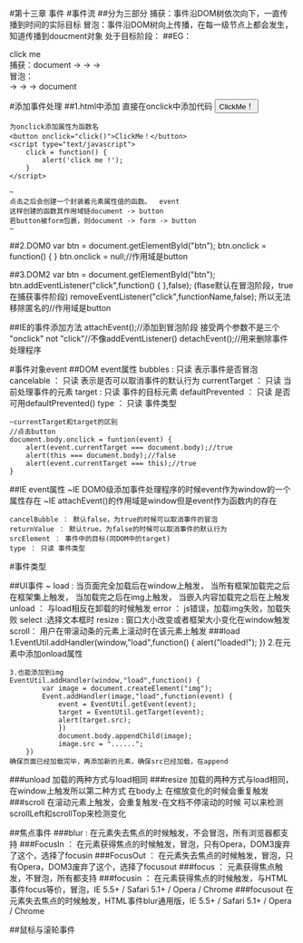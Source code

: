 #第十三章 事件
#事件流
##分为三部分
	捕获：事件沿DOM树依次向下，一直传播到时间的实际目标
	冒泡：事件沿DOM树向上传播，在每一级节点上都会发生，知道传播到doucment对象
	处于目标阶段：
##EG：
	<!DOCTYPE html>
		<html>
		<head>
			<title>例子</title>
		</head>
		<body>
			<div id="mydiv">click me</div>
		</body>
		</html>	
	捕获：document -> <html> -> <body> -> <div>
	冒泡：<div> -> <body> -> <html> -> document

#添加事件处理
##1.html中添加
	直接在onclick中添加代码
	<button onclick="alert('cilck me!!')">ClickMe！</button>

	为onclick添加属性为函数名
	<button onclick="click()">ClickMe！</button>
	<script type="text/javascript">
		click = function() {
			alert('click me !');
		}
	</script>

	~
	点击之后会创建一个封装着元素属性值的函数。  event
	这样创建的函数其作用域链document -> button
	若button被form包裹，则document -> form -> button 
	~

##2.DOM0 
	var btn = document.getElementById("btn");
	btn.onclick = function() {
	}
	btn.onclick = null;//作用域是button

##3.DOM2
	var btn = document.getElementById("btn");
	btn.addEventListener("click",function() {
		},false);
	(flase默认在冒泡阶段，true在捕获事件阶段)
	removeEventListener("click",functionName,false);
	所以无法移除匿名的//作用域是button

##IE的事件添加方法
	attachEvent();//添加到冒泡阶段 接受两个参数不是三个   
	"onclick" not "click"//不像addEventListener()
	detachEvent();//用来删除事件处理程序 

#事件对象event
##DOM event属性
	bubbles : 只读 表示事件是否冒泡
	cancelable ： 只读 表示是否可以取消事件的默认行为
	currentTarget ： 只读 当前处理事件的元素
	target : 只读 事件的目标元素
	defaultPrevented ： 只读 是否可用defaultPrevented()
	type ： 只读 事件类型

	~currentTarget和target的区别
	//点击button
	document.body.onclick = funtion(event) {
		alert(event.currentTarget === document.body);//true
		alert(this === document.body);//false
		alert(event.currentTarget === this);//true
	}

##IE event属性
	~IE DOM0级添加事件处理程序的时候event作为window的一个属性存在
	~IE attachEvent()的作用域是window但是event作为函数内的存在

	cancelBubble ： 默认false，为true的时候可以取消事件的冒泡
	returnValue ： 默认true，为false的时候可以取消事件的默认行为
	srcElement ： 事件中的目标(同DOM中的target)
	type ： 只读 事件类型

#事件类型

##UI事件
	~
	load : 当页面完全加载后在window上触发，
		   当所有框架加载完之后在框架集上触发，
		   当<img>加载完之后在img上触发，
		   当嵌入内容加载完之后在<object>上触发
	unload ： 与load相反在卸载的时候触发
	error ： js错误，加载img失败，加载<object>失败
	select :选择文本框时
	resize : 窗口大小改变或者框架大小变化在window触发
	scroll： 用户在带滚动条的元素上滚动时在该元素上触发
###load
	1.EventUtil.addHandler(window,"load",function() {
		alert("loaded!");
		})
	2.在元素中添加onload属性
		<!DOCTYPE html>
		<html>
			<head>
				<title>eg</title>
			</head>
			<body onload="fun()">
				<script type="text/javascript">
				funtion fun(){
					alert("load!")
				}
				</script>
			</body>
		</html>

	3.也能添加到img
	EventUtil.addHandler(window,"load",function() {
			var image = document.createElement("img");
			Event.addHandler(image,"load",function(event) {
				event = EventUtil.getEvent(event);
				target = EventUtil.getTarget(event);
				alert(target.src);
				})
				document.body.appendChild(image);
				image.src = "......";
		})
	确保页面已经加载完毕，再添加新的元素，确保src已经加载，在append
###unload 
	加载的两种方式与load相同
###resize 
	加载的两种方式与load相同，在window上触发所以第二种方式
	<body ></body>在body上
	在缩放变化的时候会重复触发
###scroll
	在滚动元素上触发，会重复触发-在文档不停滚动的时候
	可以来检测scrollLeft和scrollTop来检测变化
	
##焦点事件
###blur : 
	在元素失去焦点的时候触发，不会冒泡，所有浏览器都支持
###FocusIn ：
	在元素获得焦点的时候触发，冒泡，只有Opera，DOM3废弃了这个，选择了focusin
###FocusOut ：
	在元素失去焦点的时候触发，冒泡，只有Opera，DOM3废弃了这个，选择了focusout
###focus ： 
	元素获得焦点触发，不冒泡，所有都支持
###focusin ：
	在元素获得焦点的时候触发，与HTML事件focus等价，冒泡，IE 5.5+ / Safari 5.1+ / Opera / Chrome
###focusout
	在元素失去焦点的时候触发，HTML事件blur通用版，IE 5.5+ / Safari 5.1+ / Opera / Chrome

##鼠标与滚轮事件